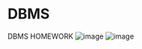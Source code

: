 # DBMS
DBMS HOMEWORK
![image](https://github.com/wangweijun120/DBMS/Public/image/data0.png)
![image](https://github.com/wangweijun120/DBMS/Public/image/data1.png)